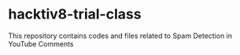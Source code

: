 # hacktiv8-trial-class
This repository contains codes and files related to Spam Detection in YouTube Comments
